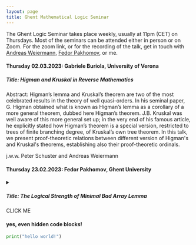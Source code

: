 ```yaml
---
layout: page
title: Ghent Mathematical Logic Seminar
---
```


The Ghent Logic Seminar takes place weekly, usually at 11pm (CET) on Thursdays. Most of the seminars can be attended either in person or on Zoom. For the zoom link, or for the recording of the talk, get in touch with [Andreas Weiermann](http://cage.ugent.be/~weierman/), [Fedor Pakhomov](https://research.ugent.be/web/person/fedor-pakhomov-0/en), or me.

#### Thursday 02.03.2023: Gabriele Buriola, University of Verona

##### Title: Higman and Kruskal in Reverse Mathematics

Abstract: Higman’s lemma and Kruskal’s theorem are two of the most celebrated results in the theory of well quasi-orders. In his seminal paper, G. Higman obtained what is known as Higman’s lemma as a corollary of a more general theorem, dubbed here Higman’s theorem.
J.B. Kruskal was well aware of this more general set up; in the very end of his famous article, he explicitly stated how Higman’s theorem is a special version, restricted to trees of finite branching degree, of Kruskal’s own tree theorem.
In this talk, we present proof-theoretic relations between different version of Higman's and Kruskal's theorems, establishing also their proof-theoretic ordinals.

j.w.w. Peter Schuster and Andreas Weiermann


#### Thursday 23.02.2023: Fedor Pakhomov, Ghent University

<details><summary><h5> Title: The Logical Strength of Minimal Bad Array Lemma</h5></summary>
 <p>
   
Abstract: The notion of better quasi order, due to Nash-Williams, has led to a rich body of results, which includes Laver’s famous proof of Fraïssé’s conjecture. A central tool is the minimal bad array principle. In the present paper, we show that this principle is exceptionally strong from the viewpoint of reverse mathematics, a framework from mathematical logic. Specifically, it is equivalent to Π¹₂-comprehension over the base theory ATR₀.

Joint work with Anton Freund and Giovanni Soldá

</p>
</details>
   
<summary>CLICK ME</summary>
<p>

#### yes, even hidden code blocks!

```python
print("hello world!")
```

</p>

